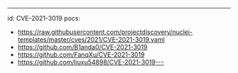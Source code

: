 ---
id: CVE-2021-3019
pocs:
  - https://raw.githubusercontent.com/projectdiscovery/nuclei-templates/master/cves/2021/CVE-2021-3019.yaml
  - https://github.com/B1anda0/CVE-2021-3019
  - https://github.com/FanqXu/CVE-2021-3019
  - https://github.com/liuxu54898/CVE-2021-3019---
